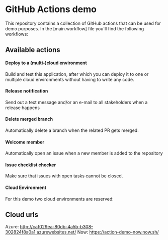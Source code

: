 # GitHub Actions demo

This repository contains a collection of GitHub actions that can be used for demo purposes. In the [main.workflow] file you'll find the following workflows:

## Available actions
#### Deploy to a (multi-)cloud environment
Build and test this application, after which you can deploy it to one or multiple cloud environments without having to write any code.

#### Release notification
Send out a text message and/or an e-mail to all stakeholders when a release happens
  
#### Delete merged branch
Automatically delete a branch when the related PR gets merged.
  
#### Welcome member
Automatically open an issue when a new member is added to the repository
  
#### Issue checklist checker
Make sure that issues with open tasks cannot be closed.

#### Cloud Environment
For this demo two cloud environments are reserved:

## Cloud urls

Azure: http://caf029ea-80db-4a5b-b308-302824f8a0a1.azurewebsites.net/
Now: https://action-demo-now.now.sh/
